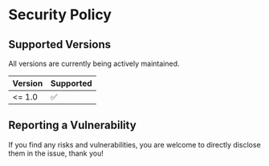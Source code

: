 # Security Policy

## Supported Versions

All versions are currently being actively maintained.

| Version | Supported          |
| ------- | ------------------ |
| <= 1.0   | :white_check_mark: |

## Reporting a Vulnerability

If you find any risks and vulnerabilities, you are welcome to directly disclose them in the issue, thank you!
